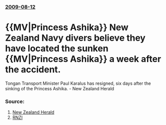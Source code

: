 ### [2009-08-12](/news/2009/08/12/index.md)

#  {{MV|Princess Ashika}} New Zealand Navy divers believe they have located the sunken {{MV|Princess Ashika}} a week after the accident. 

Tongan Transport Minister Paul Karalus has resigned, six days after the sinking of the Princess Ashika. - New Zealand Herald


### Source:

1. [New Zealand Herald](http://www.nzherald.co.nz/world/news/article.cfm?c_id=2&objectid=10590099)
2. [RNZI](http://www.rnzi.com/pages/news.php?op=read&id=48405)

